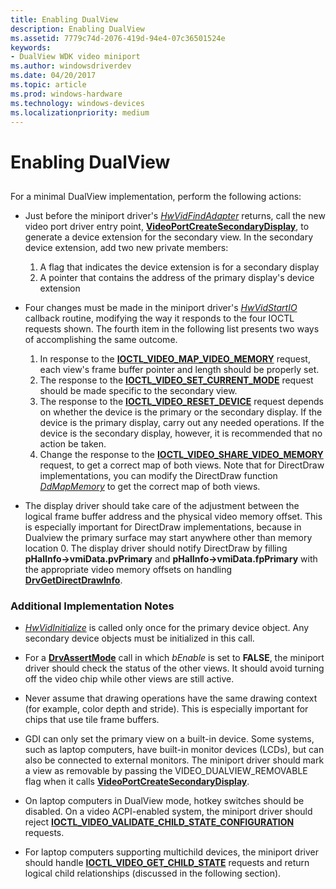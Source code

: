 ```yaml
---
title: Enabling DualView
description: Enabling DualView
ms.assetid: 7779c74d-2076-419d-94e4-07c36501524e
keywords:
- DualView WDK video miniport
ms.author: windowsdriverdev
ms.date: 04/20/2017
ms.topic: article
ms.prod: windows-hardware
ms.technology: windows-devices
ms.localizationpriority: medium
---
```


# Enabling DualView


## <span id="ddk_enabling_dualview_gg"></span><span id="DDK_ENABLING_DUALVIEW_GG"></span>


For a minimal DualView implementation, perform the following actions:

-   Just before the miniport driver's [*HwVidFindAdapter*](https://msdn.microsoft.com/library/windows/hardware/ff567332) returns, call the new video port driver entry point, [**VideoPortCreateSecondaryDisplay**](https://msdn.microsoft.com/library/windows/hardware/ff570288), to generate a device extension for the secondary view. In the secondary device extension, add two new private members:

    1.  A flag that indicates the device extension is for a secondary display
    2.  A pointer that contains the address of the primary display's device extension
-   Four changes must be made in the miniport driver's [*HwVidStartIO*](https://msdn.microsoft.com/library/windows/hardware/ff567367) callback routine, modifying the way it responds to the four IOCTL requests shown. The fourth item in the following list presents two ways of accomplishing the same outcome.

    1.  In response to the [**IOCTL\_VIDEO\_MAP\_VIDEO\_MEMORY**](https://msdn.microsoft.com/library/windows/hardware/ff567812) request, each view's frame buffer pointer and length should be properly set.
    2.  The response to the [**IOCTL\_VIDEO\_SET\_CURRENT\_MODE**](https://msdn.microsoft.com/library/windows/hardware/ff567846) request should be made specific to the secondary view.
    3.  The response to the [**IOCTL\_VIDEO\_RESET\_DEVICE**](https://msdn.microsoft.com/library/windows/hardware/ff567834) request depends on whether the device is the primary or the secondary display. If the device is the primary display, carry out any needed operations. If the device is the secondary display, however, it is recommended that no action be taken.
    4.  Change the response to the [**IOCTL\_VIDEO\_SHARE\_VIDEO\_MEMORY**](https://msdn.microsoft.com/library/windows/hardware/ff568149) request, to get a correct map of both views. Note that for DirectDraw implementations, you can modify the DirectDraw function [*DdMapMemory*](https://msdn.microsoft.com/library/windows/hardware/ff549641) to get the correct map of both views.
-   The display driver should take care of the adjustment between the logical frame buffer address and the physical video memory offset. This is especially important for DirectDraw implementations, because in Dualview the primary surface may start anywhere other than memory location 0. The display driver should notify DirectDraw by filling **pHalInfo-&gt;vmiData.pvPrimary** and **pHalInfo-&gt;vmiData.fpPrimary** with the appropriate video memory offsets on handling [**DrvGetDirectDrawInfo**](https://msdn.microsoft.com/library/windows/hardware/ff556229).

### <span id="Additional_Implementation_Notes"></span><span id="additional_implementation_notes"></span><span id="ADDITIONAL_IMPLEMENTATION_NOTES"></span>Additional Implementation Notes

-   [*HwVidInitialize*](https://msdn.microsoft.com/library/windows/hardware/ff567345) is called only once for the primary device object. Any secondary device objects must be initialized in this call.

-   For a [**DrvAssertMode**](https://msdn.microsoft.com/library/windows/hardware/ff556178) call in which *bEnable* is set to **FALSE**, the miniport driver should check the status of the other views. It should avoid turning off the video chip while other views are still active.

-   Never assume that drawing operations have the same drawing context (for example, color depth and stride). This is especially important for chips that use tile frame buffers.

-   GDI can only set the primary view on a built-in device. Some systems, such as laptop computers, have built-in monitor devices (LCDs), but can also be connected to external monitors. The miniport driver should mark a view as removable by passing the VIDEO\_DUALVIEW\_REMOVABLE flag when it calls [**VideoPortCreateSecondaryDisplay**](https://msdn.microsoft.com/library/windows/hardware/ff570288).

-   On laptop computers in DualView mode, hotkey switches should be disabled. On a video ACPI-enabled system, the miniport driver should reject [**IOCTL\_VIDEO\_VALIDATE\_CHILD\_STATE\_CONFIGURATION**](https://msdn.microsoft.com/library/windows/hardware/ff568156) requests.

-   For laptop computers supporting multichild devices, the miniport driver should handle [**IOCTL\_VIDEO\_GET\_CHILD\_STATE**](https://msdn.microsoft.com/library/windows/hardware/ff567801) requests and return logical child relationships (discussed in the following section).

 

 





